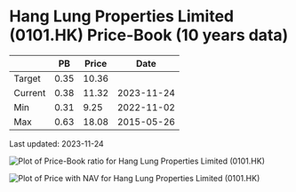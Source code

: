 # Hang Lung Properties Limited (0101.HK) Price-Book (10 years data)

|     | PB   | Price | Date       |
|-----|------|-------|------------|
| Target | 0.35 | 10.36  |  |
| Current | 0.38 | 11.32  | 2023-11-24 |
| Min | 0.31 | 9.25  | 2022-11-02 |
| Max | 0.63 | 18.08  | 2015-05-26 |

Last updated: 2023-11-24

![Plot of Price-Book ratio for Hang Lung Properties Limited (0101.HK)](0101_pb_10.png)

![Plot of Price with NAV for Hang Lung Properties Limited (0101.HK)](0101_price_nav_10.png)
